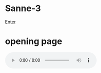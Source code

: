 # Sanne-3

<html>
<a href="about.html" title="Enter">Enter</a>
<head>
	<title></title>
	<meta charset="utf-8"/>
	<link rel="stylesheet" type="text/css" href="main.css">
</head>
<body>
	<h1>opening page</h1>
	
	
	
	
</body>

<audio controls="controls">
  <source type="audio/mp3" src="audio/Opening sound webpage!!.mp3"></source>
  <source type="audio/ogg" src="audio/Opening sound webpage!!.mp3"></source>
  <p></p>
</audio>

</html>


